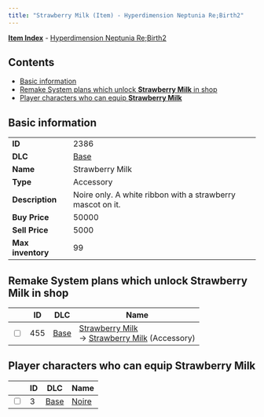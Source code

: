 ```yaml
---
title: "Strawberry Milk (Item) - Hyperdimension Neptunia Re;Birth2"
---
```


[**Item Index**](/neptunia/rb2/item/index.html) - [Hyperdimension Neptunia Re;Birth2](/neptunia/rb2)

## Contents

- [Basic information](#basic-information)
- [Remake System plans which unlock **Strawberry Milk** in shop](#remake-system-plans-which-unlock-strawberry-milk-in-shop)
- [Player characters who can equip **Strawberry Milk**](#player-characters-who-can-equip-strawberry-milk)

## Basic information

|   |   |
| -- | -- |
| **ID** | 2386 |
| **DLC** | [Base](/neptunia/rb2/dlc/0-base.html) |
| **Name** | Strawberry Milk |
| **Type** | Accessory |
| **Description** | Noire only. A white ribbon with a strawberry mascot on it. |
| **Buy Price** | 50000 |
| **Sell Price** | 5000 |
| **Max inventory** | 99 |

## Remake System plans which unlock **Strawberry Milk** in shop

|    | ID | DLC | Name |
| -- | -- | --- | ---- |
| <input type="checkbox" id="rb2-remake-0-455" class="trackbox" /> | 455 | [Base](/neptunia/rb2/dlc/0-base.html) | [Strawberry Milk](/neptunia/rb2/remake/0-455-strawberry-milk.html)<br />→ [Strawberry Milk](/neptunia/rb2/item/0-2386-strawberry-milk.html) (Accessory) |

## Player characters who can equip **Strawberry Milk**

|    | ID | DLC | Name |
| -- | -- | --- | ---- |
| <input type="checkbox" id="rb2-player-0-3" class="trackbox" /> | 3 | [Base](/neptunia/rb2/dlc/0-base.html) | [Noire](/neptunia/rb2/player/0-3-noire.html) |